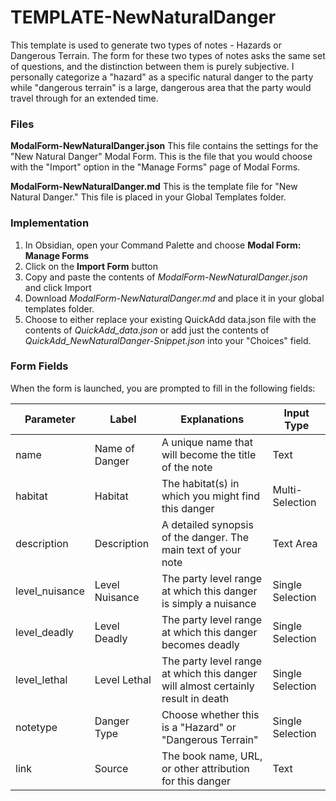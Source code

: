 # TEMPLATE-NewNaturalDanger

This template is used to generate two types of notes - Hazards or Dangerous Terrain. The form for these two types of notes asks the same set of questions, and the distinction between them is purely subjective. I personally categorize a "hazard" as a specific natural danger to the party while "dangerous terrain" is a large, dangerous area that the party would travel through for an extended time. 

### Files

**ModalForm-NewNaturalDanger.json** This file contains the settings for the "New Natural Danger" Modal Form. This is the file that you would choose with the "Import" option in the "Manage Forms" page of Modal Forms. 

**ModalForm-NewNaturalDanger.md** This is the template file for "New Natural Danger." This file is placed in your Global Templates folder. 

### Implementation

1. In Obsidian, open your Command Palette and choose **Modal Form: Manage Forms**
2. Click on the **Import Form** button
3. Copy and paste the contents of _ModalForm-NewNaturalDanger.json_ and click Import
4. Download _ModalForm-NewNaturalDanger.md_ and place it in your global templates folder. 
5. Choose to either replace your existing QuickAdd data.json file with the contents of *QuickAdd_data.json* or add just the contents of *QuickAdd_NewNaturalDanger-Snippet.json* into your "Choices" field.  

### Form Fields

When the form is launched, you are prompted to fill in the following fields:

| Parameter | Label | Explanations | Input Type |
|---|---|---|---|
|name|Name of Danger|A unique name that will become the title of the note|Text|
|habitat|Habitat|The habitat(s) in which you might find this danger|Multi-Selection|
|description|Description|A detailed synopsis of the danger. The main text of your note|Text Area|
|level_nuisance|Level Nuisance|The party level range at which this danger is simply a nuisance|Single Selection|
|level_deadly|Level Deadly|The party level range at which this danger becomes deadly|Single Selection|
|level_lethal|Level Lethal|The party level range at which this danger will almost certainly result in death|Single Selection|
|notetype|Danger Type|Choose whether this is a "Hazard" or "Dangerous Terrain"|Single Selection|
|link|Source|The book name, URL, or other attribution for this danger|Text|